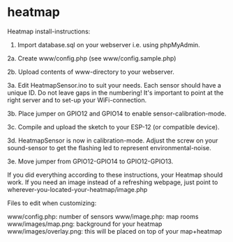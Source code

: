 # heatmap
Heatmap install-instructions:

1.	Import database.sql on your webserver i.e. using phpMyAdmin.

2a.	Create www/config.php (see www/config.sample.php)

2b. 	Upload contents of www-directory to your webserver.

3a.	Edit HeatmapSensor.ino to suit your needs. Each sensor should have a unique ID.
	Do not leave gaps in the numbering! It's important to point at the right server
	and to set-up your WiFi-connection.

3b.	Place jumper on GPIO12 and GPIO14 to enable sensor-calibration-mode.
	
3c.	Compile and upload the sketch to your ESP-12 (or compatible device).

3d.	HeatmapSensor is now in calibration-mode. Adjust the screw on your sound-sensor
	to get the flashing led to represent environmental-noise.

3e.	Move jumper from GPIO12-GPIO14 to GPIO12-GPIO13.

If you did everything according to these instructions, your Heatmap should work. If
you need an image instead of a refreshing webpage, just point to 
wherever-you-located-your-heatmap/image.php

Files to edit when customizing:

www/config.php: number of sensors
www/image.php: map rooms
www/images/map.png: background for your heatmap
www/images/overlay.png: this will be placed on top of your map+heatmap	
